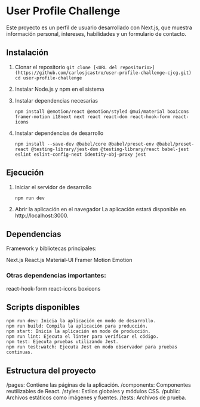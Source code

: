 # User Profile Challenge
Este proyecto es un perfil de usuario desarrollado con Next.js, que muestra información personal, intereses, habilidades y un formulario de contacto.

## Instalación
1. Clonar el repositorio
```git clone [<URL del repositorio>](https://github.com/carlosjcastro/user-profile-challenge-cjcg.git)```
```cd user-profile-challenge ```

3. Instalar Node.js y npm en el sistema
   
4. Instalar dependencias necesarias
   ```
   npm install @emotion/react @emotion/styled @mui/material boxicons framer-motion i18next next react react-dom react-hook-form react-icons

6. Instalar dependencias de desarrollo
   ```
   npm install --save-dev @babel/core @babel/preset-env @babel/preset-react @testing-library/jest-dom @testing-library/react babel-jest eslint eslint-config-next identity-obj-proxy jest

## Ejecución

1. Iniciar el servidor de desarrollo
   ```
   npm run dev

3. Abrir la aplicación en el navegador
   La aplicación estará disponible en http://localhost:3000.

## Dependencias
Framework y bibliotecas principales:

Next.js
React.js
Material-UI
Framer Motion
Emotion

### Otras dependencias importantes:

react-hook-form
react-icons
boxicons


## Scripts disponibles
```
npm run dev: Inicia la aplicación en modo de desarrollo.
npm run build: Compila la aplicación para producción.
npm start: Inicia la aplicación en modo de producción.
npm run lint: Ejecuta el linter para verificar el código.
npm test: Ejecuta pruebas utilizando Jest.
npm run test:watch: Ejecuta Jest en modo observador para pruebas continuas.
```
## Estructura del proyecto
/pages: Contiene las páginas de la aplicación.
/components: Componentes reutilizables de React.
/styles: Estilos globales y módulos CSS.
/public: Archivos estáticos como imágenes y fuentes.
/tests: Archivos de prueba.
